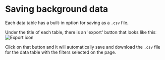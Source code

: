 # Saving background data

Each data table has a built-in option for saving as a `.csv` file.

Under the title of each table, there is an 'export' button that looks 
like this: ![Export icon](../Images/export_icon.png)

Click on that button and it will automatically save and download 
the `.csv` file for the data table with the filters selected on the page.